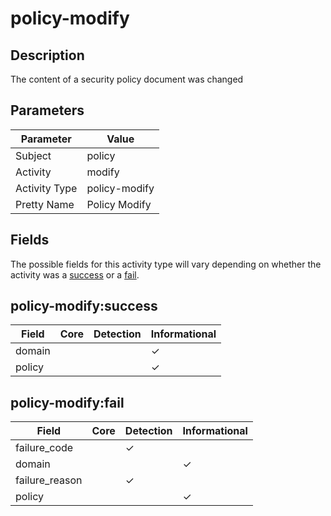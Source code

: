 policy-modify
=============

Description
-----------
The content of a security policy document was changed

Parameters
----------
| Parameter     | Value         |
| ------------- | ------------- |
| Subject       | policy        |
| Activity      | modify        |
| Activity Type | policy-modify |
| Pretty Name   | Policy Modify |


Fields
------

The possible fields for this activity type will vary depending on whether the activity was a [success](#policy-modifysuccess) or a [fail](#policy-modifyfail).


policy-modify:success
---------------------

| Field  | Core | Detection | Informational |
| ------ | ---- | --------- | ------------- |
| domain |      |           | &#10003;      |
| policy |      |           | &#10003;      |

policy-modify:fail
------------------

| Field          | Core | Detection | Informational |
| -------------- | ---- | --------- | ------------- |
| failure_code   |      | &#10003;  |               |
| domain         |      |           | &#10003;      |
| failure_reason |      | &#10003;  |               |
| policy         |      |           | &#10003;      |